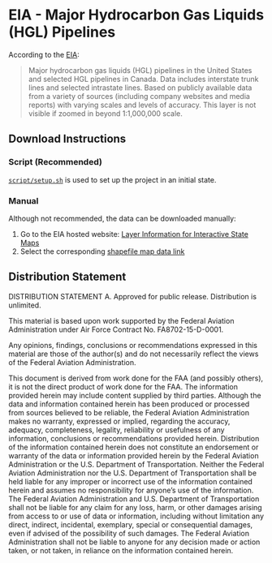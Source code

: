 # EIA - Major Hydrocarbon Gas Liquids (HGL) Pipelines

According to the [EIA](https://www.eia.gov/maps/layer_info-m.php):

> Major hydrocarbon gas liquids (HGL) pipelines in the United States and selected HGL pipelines in Canada. Data includes interstate trunk lines and selected intrastate lines. Based on publicly available data from a variety of sources (including company websites and media reports) with varying scales and levels of accuracy. This layer is not visible if zoomed in beyond 1:1,000,000 scale.

## Download Instructions

### Script (Recommended)

[`script/setup.sh`](../../script/setup.sh) is used to set up the project in an initial state.

### Manual

Although not recommended, the data can be downloaded manually:

1. Go to the EIA hosted website: [Layer Information for Interactive State Maps](https://www.eia.gov/maps/layer_info-m.php)
2. Select the corresponding [shapefile map data link](https://www.eia.gov/maps/map_data/HGL_Pipelines_US_EIA.zip)

## Distribution Statement

DISTRIBUTION STATEMENT A. Approved for public release. Distribution is unlimited.

This material is based upon work supported by the Federal Aviation Administration under Air Force Contract No. FA8702-15-D-0001.

Any opinions, findings, conclusions or recommendations expressed in this material are those of the author(s) and do not necessarily reflect the views of the Federal Aviation Administration.

This document is derived from work done for the FAA (and possibly others), it is not the direct product of work done for the FAA. The information provided herein may include content supplied by third parties.  Although the data and information contained herein has been produced or processed from sources believed to be reliable, the Federal Aviation Administration makes no warranty, expressed or implied, regarding the accuracy, adequacy, completeness, legality, reliability or usefulness of any information, conclusions or recommendations provided herein. Distribution of the information contained herein does not constitute an endorsement or warranty of the data or information provided herein by the Federal Aviation Administration or the U.S. Department of Transportation.  Neither the Federal Aviation Administration nor the U.S. Department of Transportation shall be held liable for any improper or incorrect use of the information contained herein and assumes no responsibility for anyone’s use of the information. The Federal Aviation Administration and U.S. Department of Transportation shall not be liable for any claim for any loss, harm, or other damages arising from access to or use of data or information, including without limitation any direct, indirect, incidental, exemplary, special or consequential damages, even if advised of the possibility of such damages. The Federal Aviation Administration shall not be liable to anyone for any decision made or action taken, or not taken, in reliance on the information contained herein.
